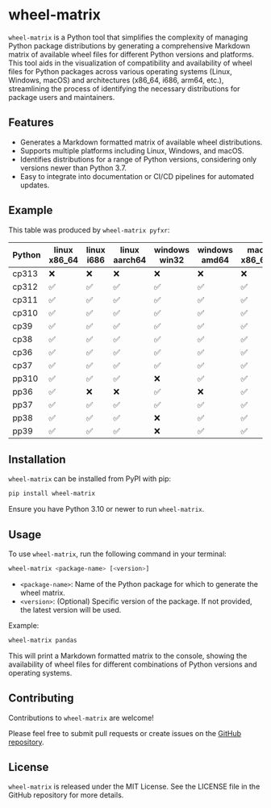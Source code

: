 # wheel-matrix

`wheel-matrix` is a Python tool that simplifies the complexity of managing Python package distributions by generating a comprehensive Markdown matrix of available wheel files for different Python versions and platforms. This tool aids in the visualization of compatibility and availability of wheel files for Python packages across various operating systems (Linux, Windows, macOS) and architectures (x86_64, i686, arm64, etc.), streamlining the process of identifying the necessary distributions for package users and maintainers.

## Features

- Generates a Markdown formatted matrix of available wheel distributions.
- Supports multiple platforms including Linux, Windows, and macOS.
- Identifies distributions for a range of Python versions, considering only versions newer than Python 3.7.
- Easy to integrate into documentation or CI/CD pipelines for automated updates.


## Example

This table was produced by `wheel-matrix pyfxr`:

| Python | linux x86_64 | linux i686 | linux aarch64 | windows win32 | windows amd64 | mac x86_64 | mac arm64 | musllinux aarch64 | musllinux i686 | musllinux x86_64 |
| ------ | ------------ | ---------- | ------------- | ------------- | ------------- | ---------- | --------- | ----------------- | -------------- | ---------------- |
| cp313  | ❌           | ❌         | ❌            | ❌            | ❌            | ❌         | ❌        | ❌                | ❌             | ❌               |
| cp312  | ✅           | ✅         | ✅            | ✅            | ✅            | ✅         | ✅        | ✅                | ✅             | ✅               |
| cp311  | ✅           | ✅         | ✅            | ✅            | ✅            | ✅         | ✅        | ✅                | ✅             | ✅               |
| cp310  | ✅           | ✅         | ✅            | ✅            | ✅            | ✅         | ✅        | ✅                | ✅             | ✅               |
| cp39   | ✅           | ✅         | ✅            | ✅            | ✅            | ✅         | ✅        | ✅                | ✅             | ✅               |
| cp38   | ✅           | ✅         | ✅            | ✅            | ✅            | ✅         | ✅        | ✅                | ✅             | ✅               |
| cp36   | ✅           | ✅         | ✅            | ✅            | ✅            | ✅         | ❌        | ✅                | ✅             | ✅               |
| cp37   | ✅           | ✅         | ✅            | ✅            | ✅            | ✅         | ❌        | ✅                | ✅             | ✅               |
| pp310  | ✅           | ✅         | ✅            | ❌            | ✅            | ✅         | ✅        | ❌                | ❌             | ❌               |
| pp36   | ✅           | ❌         | ❌            | ✅            | ❌            | ✅         | ❌        | ❌                | ❌             | ❌               |
| pp37   | ✅           | ✅         | ✅            | ✅            | ✅            | ✅         | ❌        | ❌                | ❌             | ❌               |
| pp38   | ✅           | ✅         | ✅            | ❌            | ✅            | ✅         | ✅        | ❌                | ❌             | ❌               |
| pp39   | ✅           | ✅         | ✅            | ❌            | ✅            | ✅         | ✅        | ❌                | ❌             | ❌               |


## Installation

`wheel-matrix` can be installed from PyPI with pip:

```bash
pip install wheel-matrix
```

Ensure you have Python 3.10 or newer to run `wheel-matrix`.

## Usage

To use `wheel-matrix`, run the following command in your terminal:

```bash
wheel-matrix <package-name> [<version>]
```

- `<package-name>`: Name of the Python package for which to generate the wheel matrix.
- `<version>`: (Optional) Specific version of the package. If not provided, the latest version will be used.

Example:

```bash
wheel-matrix pandas
```

This will print a Markdown formatted matrix to the console, showing the availability of wheel files for different combinations of Python versions and operating systems.

## Contributing

Contributions to `wheel-matrix` are welcome!

Please feel free to submit pull requests or create issues on the [GitHub repository](https://github.com/lordmauve/wheel-matrix).


## License

`wheel-matrix` is released under the MIT License. See the LICENSE file in the GitHub repository for more details.
